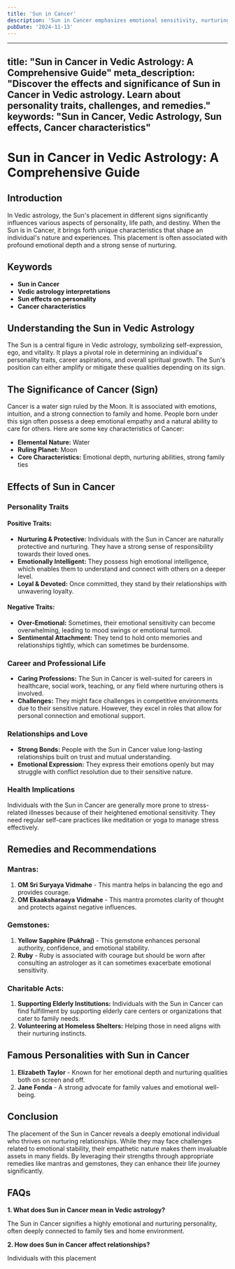```yaml
---
title: 'Sun in Cancer'
description: 'Sun in Cancer emphasizes emotional sensitivity, nurturing nature, and strong family ties. Individuals are intuitive, protective, and value security and home life. in Vedic Astrology'
pubDate: '2024-11-13'
---
```


---
title: "Sun in Cancer in Vedic Astrology: A Comprehensive Guide"
meta_description: "Discover the effects and significance of Sun in Cancer in Vedic astrology. Learn about personality traits, challenges, and remedies."
keywords: "Sun in Cancer, Vedic Astrology, Sun effects, Cancer characteristics"
---

# Sun in Cancer in Vedic Astrology: A Comprehensive Guide

## Introduction

In Vedic astrology, the Sun's placement in different signs significantly influences various aspects of personality, life path, and destiny. When the Sun is in Cancer, it brings forth unique characteristics that shape an individual's nature and experiences. This placement is often associated with profound emotional depth and a strong sense of nurturing.

## Keywords

- **Sun in Cancer**
- **Vedic astrology interpretations**
- **Sun effects on personality**
- **Cancer characteristics**

## Understanding the Sun in Vedic Astrology

The Sun is a central figure in Vedic astrology, symbolizing self-expression, ego, and vitality. It plays a pivotal role in determining an individual's personality traits, career aspirations, and overall spiritual growth. The Sun's position can either amplify or mitigate these qualities depending on its sign.

## The Significance of Cancer (Sign)

Cancer is a water sign ruled by the Moon. It is associated with emotions, intuition, and a strong connection to family and home. People born under this sign often possess a deep emotional empathy and a natural ability to care for others. Here are some key characteristics of Cancer:

- **Elemental Nature:** Water
- **Ruling Planet:** Moon
- **Core Characteristics:** Emotional depth, nurturing abilities, strong family ties

## Effects of Sun in Cancer

### Personality Traits

#### Positive Traits:
- **Nurturing & Protective:** Individuals with the Sun in Cancer are naturally protective and nurturing. They have a strong sense of responsibility towards their loved ones.
- **Emotionally Intelligent:** They possess high emotional intelligence, which enables them to understand and connect with others on a deeper level.
- **Loyal & Devoted:** Once committed, they stand by their relationships with unwavering loyalty.

#### Negative Traits:
- **Over-Emotional:** Sometimes, their emotional sensitivity can become overwhelming, leading to mood swings or emotional turmoil.
- **Sentimental Attachment:** They tend to hold onto memories and relationships tightly, which can sometimes be burdensome.

### Career and Professional Life

- **Caring Professions:** The Sun in Cancer is well-suited for careers in healthcare, social work, teaching, or any field where nurturing others is involved.
- **Challenges:** They might face challenges in competitive environments due to their sensitive nature. However, they excel in roles that allow for personal connection and emotional support.

### Relationships and Love

- **Strong Bonds:** People with the Sun in Cancer value long-lasting relationships built on trust and mutual understanding.
- **Emotional Expression:** They express their emotions openly but may struggle with conflict resolution due to their sensitive nature.

### Health Implications

Individuals with the Sun in Cancer are generally more prone to stress-related illnesses because of their heightened emotional sensitivity. They need regular self-care practices like meditation or yoga to manage stress effectively.

## Remedies and Recommendations

### Mantras:
1. **OM Sri Suryaya Vidmahe** - This mantra helps in balancing the ego and provides courage.
2. **OM Ekaaksharaaya Vidmahe** - This mantra promotes clarity of thought and protects against negative influences.

### Gemstones:
1. **Yellow Sapphire (Pukhraj)** - This gemstone enhances personal authority, confidence, and emotional stability.
2. **Ruby** - Ruby is associated with courage but should be worn after consulting an astrologer as it can sometimes exacerbate emotional sensitivity.

### Charitable Acts:
1. **Supporting Elderly Institutions:** Individuals with the Sun in Cancer can find fulfillment by supporting elderly care centers or organizations that cater to family needs.
2. **Volunteering at Homeless Shelters:** Helping those in need aligns with their nurturing instincts.

## Famous Personalities with Sun in Cancer

1. **Elizabeth Taylor** - Known for her emotional depth and nurturing qualities both on screen and off.
2. **Jane Fonda** - A strong advocate for family values and emotional well-being.

## Conclusion

The placement of the Sun in Cancer reveals a deeply emotional individual who thrives on nurturing relationships. While they may face challenges related to emotional stability, their empathetic nature makes them invaluable assets in many fields. By leveraging their strengths through appropriate remedies like mantras and gemstones, they can enhance their life journey significantly.

## FAQs

**1. What does Sun in Cancer mean in Vedic astrology?**

The Sun in Cancer signifies a highly emotional and nurturing personality, often deeply connected to family ties and home environment.

**2. How does Sun in Cancer affect relationships?**

Individuals with this placement